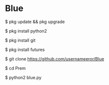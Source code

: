 # Blue
$ pkg update && pkg upgrade

$ pkg install python2

$ pkg install git

$ pkg install futures

$ git clone https://github.com/usernameeror/Blue

$ cd Prem

$ python2 blue.py
